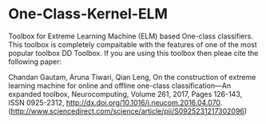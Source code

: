 # One-Class-Kernel-ELM

Toolbox for Extreme Learning Machine (ELM) based One-class classifiers. This toolbox is completely compaitable with the features of one of the most popular toolbox DD Toolbox. If you are using this toolbox then pleae cite the following paper:

Chandan Gautam, Aruna Tiwari, Qian Leng, On the construction of extreme learning machine for online and offline one-class classification—An expanded toolbox, Neurocomputing, Volume 261, 2017, Pages 126-143, ISSN 0925-2312, http://dx.doi.org/10.1016/j.neucom.2016.04.070.
(http://www.sciencedirect.com/science/article/pii/S0925231217302096)

